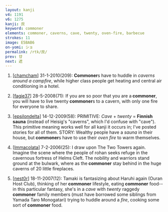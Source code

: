 ```yaml
---
layout: kanji
v4: 1191
v6: 1275
kanji: 庶
keyword: commoner
elements: commoner, caverns, cave, twenty, oven-fire, barbecue
strokes: 11
image: E5BAB6
on-yomi: ショ
permalink: /rtk/庶/
prev: 廿
next: 遮
---
```


1) [<a href="http://kanji.koohii.com/profile/chamcham">chamcham</a>] 31-1-2010(209): <strong>Commoner</strong>s have to huddle in <em>caverns around a campfire</em>, while higher class people get heating and central air conditioning in a hotel.

2) [<a href="http://kanji.koohii.com/profile/fagie37">fagie37</a>] 28-5-2008(71): If you are so poor that you are a<strong> commoner</strong>, you will have to live twenty<strong> commoner</strong>s to a cavern, with only one fire for everyone to share.

3) [<a href="http://kanji.koohii.com/profile/epsilondelta">epsilondelta</a>] 14-12-2009(58): PRIMITIVE: <em>Cave</em> + <em>twenty</em> = <strong>Finnish sauna</strong> (instead of Heisig&#039;s &quot;caverns&quot;, which I&#039;d confuse with &quot;cave&quot;). This primitive meaning works well for all kanji it occurs in; I&#039;ve posted stories for all of them. STORY: Wealthy people have a <em>sauna</em> in their house, but<strong> commoner</strong>s have to use their <em>oven fire</em> to warm themselves.

4) [<a href="http://kanji.koohii.com/profile/Immacolata">Immacolata</a>] 7-2-2006(25): I draw upon The Two Towers again. Imagine the scene where the people of rohan seeks refuge in the cavernous fortress of Helms Cleft. The nobility and warriors stand ground at the bulwark, where as the<strong> commoner</strong> stay behind in the huge caverns of 20 little fireplaces.

5) [<a href="http://kanji.koohii.com/profile/nest0r">nest0r</a>] 18-11-2007(12): Tamaki is fantasizing about Haruhi again (Ouran Host Club), thinking of her<strong> commoner</strong> lifestyle, eating<strong> commoner</strong> food--in this particular fantasy, she&#039;s in a <em>cave</em> with <em>twenty</em> raggedy<strong> commoner</strong> family members (must have borrowed some siblings from Yamada Taro Monogatari) trying to huddle around a <em>fire</em>, cooking some sort of<strong> commoner</strong> food.

